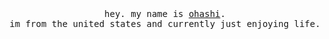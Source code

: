 <p align="center">
  <br>
  <br>
  <br>
  <samp>hey. my name is <a href="https://github.com/jackhli">ohashi</a>.<br> im from the united states and currently just enjoying life.</samp>
  <br>
  <br>
</p>
